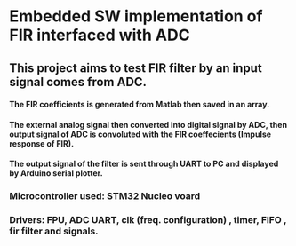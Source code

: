 # Embedded SW implementation of FIR interfaced with ADC
## This project aims to test FIR filter by an input signal comes from ADC.
#### The FIR coefficients is generated from Matlab then saved in an array.
#### The external analog signal then converted into digital signal by ADC, then output signal of ADC is convoluted with the FIR coeffecients (Impulse response of FIR).
#### The output signal of the filter is sent through UART to PC and displayed by Arduino serial plotter.
### Microcontroller used: STM32 Nucleo voard
### Drivers: FPU, ADC UART, clk (freq. configuration) , timer, FIFO , fir filter and signals.
